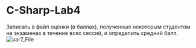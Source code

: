 # C-Sharp-Lab4
Записать в файл оценки (в баллах), полученные некоторым студентом на экзаменах в течение всех сессий, и определить средний балл.
![var7_File](https://user-images.githubusercontent.com/86869673/143785083-33b59aca-44b3-4917-b5c7-4ed7c1895de9.jpg)
